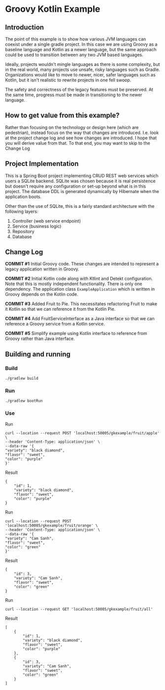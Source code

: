 # Groovy Kotlin Example

## Introduction

The point of this example is to show how various JVM languages can coexist under a single gradle 
project. In this case we are using Groovy as a baseline language and Kotlin as a newer language, 
but the same approach could be used to transition between any two JVM based languages.

Ideally, projects wouldn't mingle languages as there is some complexity, but in the real world, 
many projects use unsafe, risky languages such as Gradle. Organizations would like to move to newer,
nicer, safer languages such as Kotlin, but it isn't realistic to rewrite projects in one fell swoop.

The safety and correctness of the legacy features must be preserved. At the same time, progress must 
be made in transitioning to the newer language.

## How to get value from this example?

Rather than focusing on the technology or design here (which are pedestrian), instead focus on the
way that changes are introduced. I.e. look at the project change log and see how changes are introduced.
I hope that you will derive value from that. To that end, you may want to skip to the Change Log

## Project Implementation

This is a Spring Boot project implementing CRUD REST web services which users a SQLite backend. SQLite 
was chosen because it is real persistence but doesn't require any configuration or set-up beyond what 
is in this project. The database DDL is generated dynamically by Hibernate when the application boots.

Other than the use of SQLite, this is a fairly standard architecture with the following layers:

1. Controller (web service endpoint)
2. Service (business logic)
3. Repository
4. Database

## Change Log

**COMMIT #1** Initial Groovy code. These changes are intended to represent a legacy application written in Groovy.

**COMMIT #2** Initial Kotlin code along with Ktlint and Detekt configuration. Note that this is mostly independent functionality. 
There is only one dependency. The application class ``ExampleApplication`` which is written in Groovy depends on the Kotlin code.

**COMMIT #3** Added Fruit to Pie. This necessitates refactoring Fruit to make it Kotlin so that we can reference it from the Kotlin Pie.

**COMMIT #4** Add FruitServiceInterface as a Java interface so that we can reference a Groovy service from a Kotlin service.

**COMMIT #5** Simplify example using Kotlin interface to reference from Groovy rather than Java interface.

## Building and running

### Build 

````
./gradlew build
````

### Run

````
./gradlew bootRun
````

### Use


Run

````
curl --location --request POST 'localhost:50005/gkexample/fruit/apple' \
--header 'Content-Type: application/json' \
--data-raw '{
"variety": "black diamond",
"flavor": "sweet",
"color": "purple"
}'
````

Result 

````
{
    "id": 1,
    "variety": "black diamond",
    "flavor": "sweet",
    "color": "purple"
}
````

Run

````
curl --location --request POST 'localhost:50005/gkexample/fruit/orange' \
--header 'Content-Type: application/json' \
--data-raw '{
"variety": "Cam Sanh",
"flavor": "sweet",
"color": "green"
}'
````

Result

````
{
    "id": 3,
    "variety": "Cam Sanh",
    "flavor": "sweet",
    "color": "green"
}
````

Run

````
curl --location --request GET 'localhost:50005/gkexample/fruit/all'
````

Result

````
[
    {
        "id": 1,
        "variety": "black diamond",
        "flavor": "sweet",
        "color": "purple"
    },
    {
        "id": 3,
        "variety": "Cam Sanh",
        "flavor": "sweet",
        "color": "green"
    }
]
````


